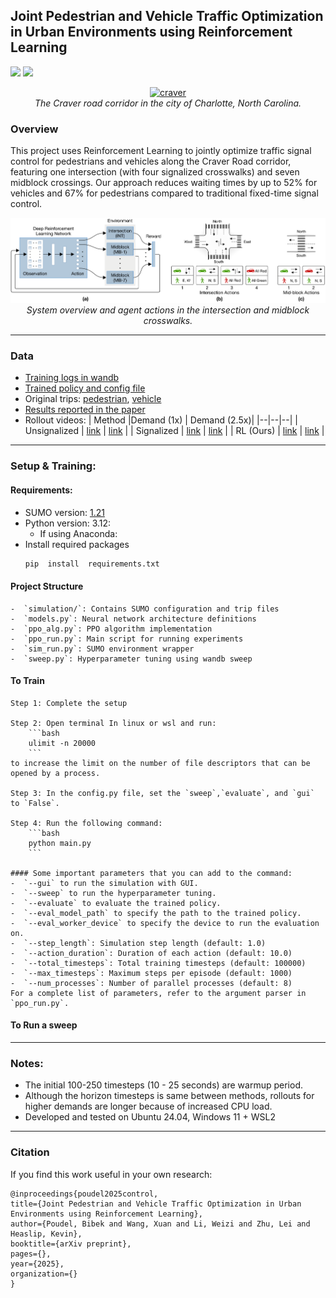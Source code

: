 ## Joint Pedestrian and Vehicle Traffic Optimization in Urban Environments using Reinforcement Learning

<a  href='https://arxiv.org/'><img  src='https://img.shields.io/badge/arXiv--green'></a> <a  href='https://youtu.be/Tec3H72cDT4'><img  src='https://img.shields.io/badge/YouTube--red'></a>

<p align="center">
  <a href="https://youtu.be/Tec3H72cDT4"><img src="https://github.com/poudel-bibek/Urban-Control/blob/main/images/craver_3d.gif" alt="craver" style="width:600px"/></a>
  <br>
  <em>The Craver road corridor in the city of Charlotte, North Carolina.</em>
</p>

### Overview

This project uses Reinforcement Learning to jointly optimize traffic signal control for pedestrians and vehicles along the Craver Road corridor, featuring one intersection (with four signalized crosswalks) and seven midblock crossings. Our approach reduces waiting times by up to 52% for vehicles and 67% for pedestrians compared to traditional fixed-time signal control. 


<p align="center">
  <img src="https://github.com/poudel-bibek/Urban-Control/blob/main/images/system_overview.png" alt="System Overview" style="width:600px"/>
  <br>
  <em>System overview and agent actions in the intersection and midblock crosswalks.</em>
</p>


---

### Data
- [Training logs in wandb](https://api.wandb.ai/links/Fluidic-city/kt1tlg8f) 
- [Trained policy and config file]()
- Original trips: [pedestrian](), [vehicle]()
- [Results reported in the paper]()
- Rollout videos:
	| Method |Demand (1x)  | Demand (2.5x)| 
	|--|--|--|
	| Unsignalized | [link](https://youtu.be/XWkNqePOXPo) | [link](https://youtu.be/VC9E25Ys5RY) |
	| Signalized | [link](https://youtu.be/j9cxdP3pj_c) | [link](https://youtu.be/JaxmSJG-B5E) |
	| RL (Ours) | [link](https://youtu.be/80-0g7RuBIg)  | [link](https://youtu.be/HHrltmck6l8) |

---

### Setup & Training:

 ####  Requirements:
- SUMO version: [1.21](https://github.com/eclipse-sumo/sumo/releases/tag/v1_21_0)
- Python version: 3.12:
	- If using Anaconda:
- Install required packages
	```bash
	pip  install  requirements.txt
	```

 #### Project Structure

	-  `simulation/`: Contains SUMO configuration and trip files
	-  `models.py`: Neural network architecture definitions
	-  `ppo_alg.py`: PPO algorithm implementation
	-  `ppo_run.py`: Main script for running experiments
	-  `sim_run.py`: SUMO environment wrapper
	-  `sweep.py`: Hyperparameter tuning using wandb sweep
  
 #### To Train

	Step 1: Complete the setup

	Step 2: Open terminal In linux or wsl and run:
		```bash
		ulimit -n 20000
		```
	to increase the limit on the number of file descriptors that can be opened by a process.

	Step 3: In the config.py file, set the `sweep`,`evaluate`, and `gui` to `False`.

	Step 4: Run the following command:
		```bash
		python main.py
		```

	#### Some important parameters that you can add to the command:
	-  `--gui` to run the simulation with GUI.
	-  `--sweep` to run the hyperparameter tuning.
	-  `--evaluate` to evaluate the trained policy.
	-  `--eval_model_path` to specify the path to the trained policy.
	-  `--eval_worker_device` to specify the device to run the evaluation on.
	-  `--step_length`: Simulation step length (default: 1.0)
	-  `--action_duration`: Duration of each action (default: 10.0)
	-  `--total_timesteps`: Total training timesteps (default: 100000)
	-  `--max_timesteps`: Maximum steps per episode (default: 1000)
	-  `--num_processes`: Number of parallel processes (default: 8)
	For a complete list of parameters, refer to the argument parser in `ppo_run.py`.

 #### To Run a sweep
 

---
### Notes: 
- The initial 100-250 timesteps (10 - 25 seconds) are warmup period.
- Although the horizon timesteps is same between methods, rollouts for higher demands are longer because of increased CPU load.
- Developed and tested on Ubuntu 24.04, Windows 11 + WSL2

---
### Citation
If you find this work useful in your own research:
```
@inproceedings{poudel2025control,
title={Joint Pedestrian and Vehicle Traffic Optimization in Urban Environments using Reinforcement Learning},
author={Poudel, Bibek and Wang, Xuan and Li, Weizi and Zhu, Lei and Heaslip, Kevin},
booktitle={arXiv preprint},
pages={},
year={2025},
organization={}
}
```


